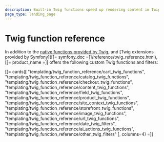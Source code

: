 ```yaml
---
description: Built-in Twig functions speed up rendering content in Twig templates.
page_type: landing_page
---
```


# Twig function reference

In addition to the [native functions provided by Twig](https://twig.symfony.com/doc/3.x/functions/index.html),
and [Twig extensions provided by Symfony]([[= symfony_doc =]]/reference/twig_reference.html),
[[= product_name =]] offers the following custom Twig functions and filters:

[[= cards([
  "templating/twig_function_reference/cart_twig_functions",
  "templating/twig_function_reference/catalog_twig_functions",
  "templating/twig_function_reference/checkout_twig_functions",
  "templating/twig_function_reference/content_twig_functions",
  "templating/twig_function_reference/field_twig_functions",
  "templating/twig_function_reference/product_twig_functions",
  "templating/twig_function_reference/site_context_twig_functions",
  "templating/twig_function_reference/storefront_twig_functions",
  "templating/twig_function_reference/image_twig_functions",
  "templating/twig_function_reference/url_twig_functions",
  "templating/twig_function_reference/date_twig_filters",
  "templating/twig_function_reference/ai_actions_twig_functions",
  "templating/twig_function_reference/other_twig_filters"
], columns=4) =]]
